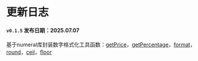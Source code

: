 <!--
 * @Author: TuXunJia
 * @Date: 2025-07-07 10:49:51
 * @LastEditors: TuXunJia
 * @LastEditTime: 2025-07-07 11:03:33
-->
# 更新日志

#### `v0.1.5` 发布日期：2025.07.07

基于numeral库封装数字格式化工具函数：[getPrice](/utils/numeral-utils)，[getPercentage](/utils/numeral-utils#getpercentage-value-number-forcefraction-boolean-string)，[format](/utils/numeral-utils#format-value-number-fmt-string-string)，[round](/utils/numeral-utils#roud-value-number-fmt-boolean-string)，[ceil](/utils/numeral-utils#ceil-value-number-fmt-boolean-string)，[floor](/utils/numeral-utils#floor-value-number-fmt-boolean-string)

